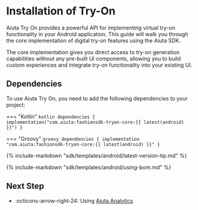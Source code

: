 # Installation of Try-On

Aiuta Try On provides a powerful API for implementing virtual try-on functionality in your Android application. This guide will walk you through the core implementation of digital try-on features using the Aiuta SDK.

The core implementation gives you direct access to try-on generation capabilities without any pre-built UI components, allowing you to build custom experiences and integrate try-on functionality into your existing UI.


## Dependencies

To use Aiuta Try On, you need to add the following dependencies to your project:

=== "Kotlin"
    ```kotlin
    dependencies {
        implementation("com.aiuta:fashionsdk-tryon-core:{{ latest(android) }}")
    }
    ```

=== "Groovy"
    ```groovy
    dependencies {
        implementation "com.aiuta:fashionsdk-tryon-core:{{ latest(android) }}"
    }
    ```

{% include-markdown "sdk/templates/android/latest-version-tip.md" %}

{% include-markdown "sdk/templates/android/using-bom.md" %}

## Next Step

<div class="grid cards" markdown>

- :octicons-arrow-right-24: Using [Aiuta Analytics](/sdk/android/tryon/usage.md)

</div>
